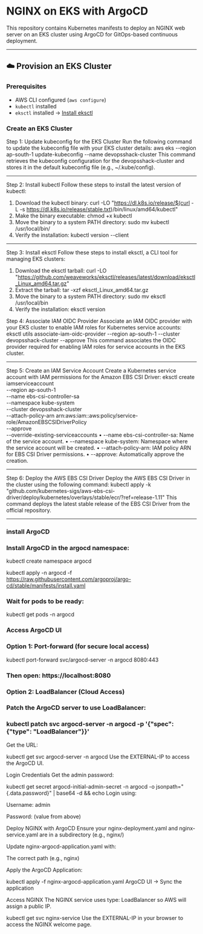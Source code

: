 # NGINX on EKS with ArgoCD

This repository contains Kubernetes manifests to deploy an NGINX web server on an EKS cluster using ArgoCD for GitOps-based continuous deployment.

---

## ☁️ Provision an EKS Cluster

### Prerequisites

- AWS CLI configured (`aws configure`)
- `kubectl` installed
- `eksctl` installed → [Install eksctl](https://docs.aws.amazon.com/eks/latest/userguide/eksctl.html)

### Create an EKS Cluster

Step 1: Update kubeconfig for the EKS Cluster
Run the following command to update the kubeconfig file with your EKS cluster details:
aws eks --region ap-south-1 update-kubeconfig --name devopsshack-cluster
This command retrieves the kubeconfig configuration for the devopsshack-cluster and stores it in the default kubeconfig file (e.g., ~/.kube/config).
________________________________________
Step 2: Install kubectl
Follow these steps to install the latest version of kubectl:
1.	Download the kubectl binary:
curl -LO "https://dl.k8s.io/release/$(curl -L -s https://dl.k8s.io/release/stable.txt)/bin/linux/amd64/kubectl"
2.	Make the binary executable:
chmod +x kubectl
3.	Move the binary to a system PATH directory:
sudo mv kubectl /usr/local/bin/
4.	Verify the installation:
kubectl version --client
________________________________________
Step 3: Install eksctl
Follow these steps to install eksctl, a CLI tool for managing EKS clusters:
1.	Download the eksctl tarball:
curl -LO "https://github.com/weaveworks/eksctl/releases/latest/download/eksctl_Linux_amd64.tar.gz"
2.	Extract the tarball:
tar -xzf eksctl_Linux_amd64.tar.gz
3.	Move the binary to a system PATH directory:
sudo mv eksctl /usr/local/bin
4.	Verify the installation:
eksctl version



Step 4: Associate IAM OIDC Provider
Associate an IAM OIDC provider with your EKS cluster to enable IAM roles for Kubernetes service accounts:
eksctl utils associate-iam-oidc-provider --region ap-south-1 --cluster devopsshack-cluster --approve
This command associates the OIDC provider required for enabling IAM roles for service accounts in the EKS cluster.
________________________________________
Step 5: Create an IAM Service Account
Create a Kubernetes service account with IAM permissions for the Amazon EBS CSI Driver:
eksctl create iamserviceaccount \
  --region ap-south-1 \
  --name ebs-csi-controller-sa \
  --namespace kube-system \
  --cluster devopsshack-cluster \
  --attach-policy-arn arn:aws:iam::aws:policy/service-role/AmazonEBSCSIDriverPolicy \
  --approve \
  --override-existing-serviceaccounts
•	--name ebs-csi-controller-sa: Name of the service account.
•	--namespace kube-system: Namespace where the service account will be created.
•	--attach-policy-arn: IAM policy ARN for EBS CSI Driver permissions.
•	--approve: Automatically approve the creation.
________________________________________
Step 6: Deploy the AWS EBS CSI Driver
Deploy the AWS EBS CSI Driver in the cluster using the following command:
kubectl apply -k "github.com/kubernetes-sigs/aws-ebs-csi-driver/deploy/kubernetes/overlays/stable/ecr/?ref=release-1.11"
This command deploys the latest stable release of the EBS CSI Driver from the official repository.
________________________________________


### install ArgoCD
### Install ArgoCD in the argocd namespace:

kubectl create namespace argocd

kubectl apply -n argocd -f https://raw.githubusercontent.com/argoproj/argo-cd/stable/manifests/install.yaml

### Wait for pods to be ready:

kubectl get pods -n argocd

### Access ArgoCD UI
### Option 1: Port-forward (for secure local access)

kubectl port-forward svc/argocd-server -n argocd 8080:443
### Then open: https://localhost:8080

### Option 2: LoadBalancer (Cloud Access)
### Patch the ArgoCD server to use LoadBalancer:

### kubectl patch svc argocd-server -n argocd -p '{"spec": {"type": "LoadBalancer"}}'
Get the URL:


kubectl get svc argocd-server -n argocd
Use the EXTERNAL-IP to access the ArgoCD UI.

Login Credentials
Get the admin password:


kubectl get secret argocd-initial-admin-secret -n argocd -o jsonpath="{.data.password}" | base64 -d && echo
Login using:

Username: admin

Password: (value from above)

Deploy NGINX with ArgoCD
Ensure your nginx-deployment.yaml and nginx-service.yaml are in a subdirectory (e.g., nginx/)

Update nginx-argocd-application.yaml with:



The correct path (e.g., nginx)

Apply the ArgoCD Application:

kubectl apply -f nginx-argocd-application.yaml
ArgoCD UI → Sync the application

Access NGINX
The NGINX service uses type: LoadBalancer so AWS will assign a public IP.

kubectl get svc nginx-service
Use the EXTERNAL-IP in your browser to access the NGINX welcome page.
